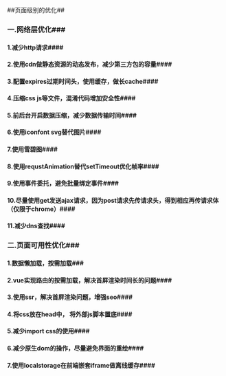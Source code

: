 ##页面级别的优化##

### 一.网络层优化###

#### 1.减少http请求####
#### 2.使用cdn做静态资源的动态发布，减少第三方包的容量####
#### 3.配置expires过期时间头，使用缓存，做长cache####
#### 4.压缩css js等文件，混淆代码增加安全性####
#### 5.前后台开启数据压缩，减少数据传输时间####
#### 6.使用iconfont svg替代图片####
#### 7.使用雪碧图####
#### 8.使用requstAnimation替代setTimeout优化帧率####
#### 9.使用事件委托，避免批量绑定事件####
#### 10.尽量使用get发送ajax请求，因为post请求先传请求头，得到相应再传请求体（仅限于chrome）####
#### 11.减少dns查找####


### 二.页面可用性优化###

#### 1.数据懒加载，按需加载###
#### 2.vue实现路由的按需加载，解决首屏渲染时间长的问题####
#### 3.使用ssr，解决首屏渲染问题，增强seo####
#### 4.将css放在head中， 将外部js脚本置底####
#### 5.减少import css的使用####
#### 6.减少原生dom的操作，尽量避免界面的重绘####
#### 7.使用localstorage在前端嵌套iframe做离线缓存####
